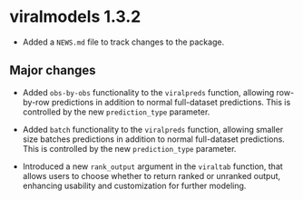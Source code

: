 # viralmodels 1.3.2

* Added a `NEWS.md` file to track changes to the package.

## Major changes

* Added `obs-by-obs` functionality to the `viralpreds` function, allowing row-by-row predictions in addition to normal full-dataset predictions. This is controlled by the new `prediction_type` parameter.

* Added `batch` functionality to the `viralpreds` function, allowing smaller size batches predictions in addition to normal full-dataset predictions. This is controlled by the new `prediction_type` parameter.

* Introduced a new `rank_output` argument in the `viraltab` function, that allows users to choose whether to return ranked or unranked output, enhancing usability and customization for further modeling.